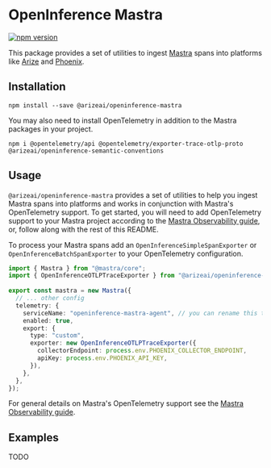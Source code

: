 # OpenInference Mastra

[![npm version](https://badge.fury.io/js/@arizeai%2Fopeninference-mastra.svg)](https://badge.fury.io/js/@arizeai%2Fopeninference-mastra)

This package provides a set of utilities to ingest [Mastra](https://github.com/mastra-ai/mastra) spans into platforms like [Arize](https://arize.com/) and [Phoenix](https://phoenix.arize.com/).

## Installation

```shell
npm install --save @arizeai/openinference-mastra
```

You may also need to install OpenTelemetry in addition to the Mastra packages in your project.

```shell
npm i @opentelemetry/api @opentelemetry/exporter-trace-otlp-proto @arizeai/openinference-semantic-conventions
```

## Usage

`@arizeai/openinference-mastra` provides a set of utilities to help you ingest Mastra spans into platforms and works in conjunction with Mastra's OpenTelemetry support. To get started, you will need to add OpenTelemetry support to your Mastra project according to the [Mastra Observability guide](https://mastra.ai/en/reference/observability/providers), or, follow along with the rest of this README.

To process your Mastra spans add an `OpenInferenceSimpleSpanExporter` or `OpenInferenceBatchSpanExporter` to your OpenTelemetry configuration.

```typescript
import { Mastra } from "@mastra/core";
import { OpenInferenceOTLPTraceExporter } from "@arizeai/openinference-mastra";
 
export const mastra = new Mastra({
  // ... other config
  telemetry: {
    serviceName: "openinference-mastra-agent", // you can rename this to whatever you want to appear in the Phoenix UI
    enabled: true,
    export: {
      type: "custom",
      exporter: new OpenInferenceOTLPTraceExporter({
        collectorEndpoint: process.env.PHOENIX_COLLECTOR_ENDPOINT,
        apiKey: process.env.PHOENIX_API_KEY,
      }),
    },
  },
});
```

For general details on Mastra's OpenTelemetry support see the [Mastra Observability guide](https://mastra.ai/en/docs/observability/tracing).

## Examples

TODO